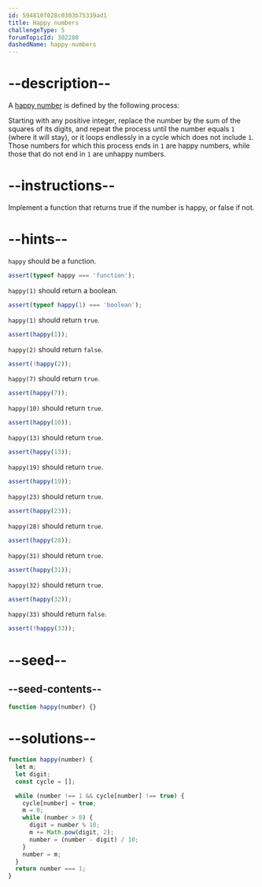 ```yaml
---
id: 594810f028c0303b75339ad1
title: Happy numbers
challengeType: 5
forumTopicId: 302280
dashedName: happy-numbers
---
```


# --description--

A [happy number](https://en.wikipedia.org/wiki/Happy_number) is defined by the following process:

Starting with any positive integer, replace the number by the sum of the squares of its digits, and repeat the process until the number equals `1` (where it will stay), or it loops endlessly in a cycle which does not include `1`. Those numbers for which this process ends in `1` are happy numbers, while those that do not end in `1` are unhappy numbers.

# --instructions--

Implement a function that returns true if the number is happy, or false if not.

# --hints--

`happy` should be a function.

```js
assert(typeof happy === 'function');
```

`happy(1)` should return a boolean.

```js
assert(typeof happy(1) === 'boolean');
```

`happy(1)` should return `true`.

```js
assert(happy(1));
```

`happy(2)` should return `false`.

```js
assert(!happy(2));
```

`happy(7)` should return `true`.

```js
assert(happy(7));
```

`happy(10)` should return `true`.

```js
assert(happy(10));
```

`happy(13)` should return `true`.

```js
assert(happy(13));
```

`happy(19)` should return `true`.

```js
assert(happy(19));
```

`happy(23)` should return `true`.

```js
assert(happy(23));
```

`happy(28)` should return `true`.

```js
assert(happy(28));
```

`happy(31)` should return `true`.

```js
assert(happy(31));
```

`happy(32)` should return `true`.

```js
assert(happy(32));
```

`happy(33)` should return `false`.

```js
assert(!happy(33));
```

# --seed--

## --seed-contents--

```js
function happy(number) {}
```

# --solutions--

```js
function happy(number) {
  let m;
  let digit;
  const cycle = [];

  while (number !== 1 && cycle[number] !== true) {
    cycle[number] = true;
    m = 0;
    while (number > 0) {
      digit = number % 10;
      m += Math.pow(digit, 2);
      number = (number - digit) / 10;
    }
    number = m;
  }
  return number === 1;
}
```
